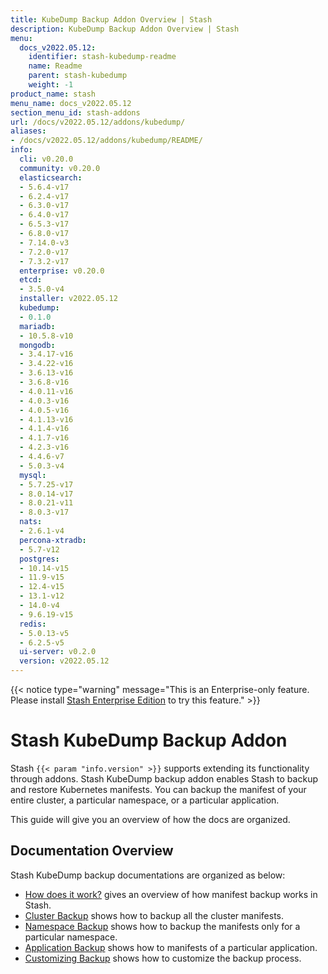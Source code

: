 ```yaml
---
title: KubeDump Backup Addon Overview | Stash
description: KubeDump Backup Addon Overview | Stash
menu:
  docs_v2022.05.12:
    identifier: stash-kubedump-readme
    name: Readme
    parent: stash-kubedump
    weight: -1
product_name: stash
menu_name: docs_v2022.05.12
section_menu_id: stash-addons
url: /docs/v2022.05.12/addons/kubedump/
aliases:
- /docs/v2022.05.12/addons/kubedump/README/
info:
  cli: v0.20.0
  community: v0.20.0
  elasticsearch:
  - 5.6.4-v17
  - 6.2.4-v17
  - 6.3.0-v17
  - 6.4.0-v17
  - 6.5.3-v17
  - 6.8.0-v17
  - 7.14.0-v3
  - 7.2.0-v17
  - 7.3.2-v17
  enterprise: v0.20.0
  etcd:
  - 3.5.0-v4
  installer: v2022.05.12
  kubedump:
  - 0.1.0
  mariadb:
  - 10.5.8-v10
  mongodb:
  - 3.4.17-v16
  - 3.4.22-v16
  - 3.6.13-v16
  - 3.6.8-v16
  - 4.0.11-v16
  - 4.0.3-v16
  - 4.0.5-v16
  - 4.1.13-v16
  - 4.1.4-v16
  - 4.1.7-v16
  - 4.2.3-v16
  - 4.4.6-v7
  - 5.0.3-v4
  mysql:
  - 5.7.25-v17
  - 8.0.14-v17
  - 8.0.21-v11
  - 8.0.3-v17
  nats:
  - 2.6.1-v4
  percona-xtradb:
  - 5.7-v12
  postgres:
  - 10.14-v15
  - 11.9-v15
  - 12.4-v15
  - 13.1-v12
  - 14.0-v4
  - 9.6.19-v15
  redis:
  - 5.0.13-v5
  - 6.2.5-v5
  ui-server: v0.2.0
  version: v2022.05.12
---
```


{{< notice type="warning" message="This is an Enterprise-only feature. Please install [Stash Enterprise Edition](/docs/v2022.05.12/setup/install/enterprise) to try this feature." >}}

# Stash KubeDump Backup Addon

Stash `{{< param "info.version" >}}` supports extending its functionality through addons. Stash KubeDump backup addon enables Stash to backup and restore Kubernetes manifests. You can backup the manifest of your entire cluster, a particular namespace, or a particular application.

This guide will give you an overview of how the docs are organized.

## Documentation Overview

Stash KubeDump backup documentations are organized as below:

- [How does it work?](/docs/v2022.05.12/addons/kubedump/overview/) gives an overview of how manifest backup works in Stash.
- [Cluster Backup](/docs/v2022.05.12/addons/kubedump/cluster/) shows how to backup all the cluster manifests.
- [Namespace Backup](/docs/v2022.05.12/addons/kubedump/namespace/) shows how to backup the manifests only for a particular namespace.
- [Application Backup](/docs/v2022.05.12/addons/kubedump/application/) shows how to manifests of a particular application.
- [Customizing Backup](/docs/v2022.05.12/addons/kubedump/customization/) shows how to customize the backup process.
